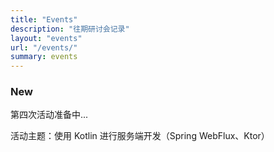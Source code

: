 ```yaml
---
title: "Events"
description: "往期研讨会记录"
layout: "events"
url: "/events/"
summary: events
---
```


### New

第四次活动准备中...

活动主题：使用 Kotlin 进行服务端开发（Spring WebFlux、Ktor）
